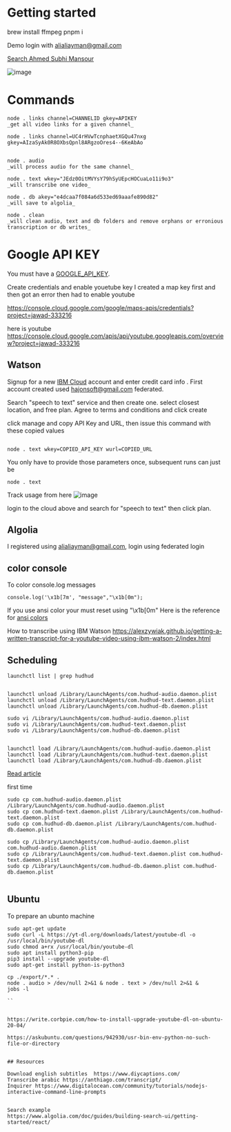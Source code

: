 # Getting started

brew install ffmpeg
pnpm i


Demo login with alialiayman@gmail.com

[Search Ahmed Subhi Mansour](www.algolia.com/interface-demos/ca4f4aab-d3a1-4c61-a74d-c1716724795b)

![image](https://user-images.githubusercontent.com/9623964/144528747-b3f2e257-c24b-47a6-a8c4-1782e739976d.png)


# Commands

```
node . links channel=CHANNELID gkey=APIKEY
_get all video links for a given channel_

node . links channel=UC4rHVwTcnphaetXGQu47nxg gkey=AIzaSyAk0R8OXbsQpnl8ARgzoOres4--6KeAbAo


node . audio
_will process audio for the same channel_

node . text wkey="JEdz0OitMVYsY79hSyUEpcHOCuaLo11i9o3"
_will transcribe one video_

node . db akey="e4dcaa7f084a6d533ed69aaafe890d82"
_will save to algolia_

node . clean
_will clean audio, text and db folders and remove orphans or erronious transcription or db writes_

```

# Google API KEY
You must have a [GOOGLE_API_KEY](https://developers.google.com/maps/documentation/maps-static/get-api-key).

Create credentials and enable youetube key
I created a map key first and then got an error then had to enable youtube

https://console.cloud.google.com/google/maps-apis/credentials?project=jawad-333216

here is youtube
https://console.cloud.google.com/apis/api/youtube.googleapis.com/overview?project=jawad-333216

## Watson

Signup for a new [IBM Cloud](https://www.ibm.com/cloud) account and enter credit card info . First account created used hajonsoft@gmail.com federated. 

Search "speech to text" service and then create one. select closest location, and free plan. Agree to terms and conditions and click create

click manage and copy API Key and URL, then issue this command with these copied values

```

node . text wkey=COPIED_API_KEY wurl=COPIED_URL

```

You only have to provide those parameters once, subsequent runs can just be 

```
node . text
```


Track usage from here 
![image](https://user-images.githubusercontent.com/9623964/144541201-001c0eeb-ab29-4fea-a372-7cb59a217a74.png)

login to the cloud above and search for "speech to text" then click plan.
## Algolia

I registered using alialiayman@gmail.com, login using federated login
## color console

To color console.log messages 

`console.log('\x1b[7m', "message","\x1b[0m");`

If you use ansi color your must reset using "\x1b[0m"
Here is the reference for [ansi colors](https://telepathy.freedesktop.org/doc/telepathy-glib/telepathy-glib-debug-ansi.html#TP-ANSI-RESET:CAPS) 


How to transcribe using IBM Watson
https://alexzywiak.github.io/getting-a-written-transcript-for-a-youtube-video-using-ibm-watson-2/index.html

## Scheduling

```
launchctl list | grep hudhud


launchctl unload /Library/LaunchAgents/com.hudhud-audio.daemon.plist
launchctl unload /Library/LaunchAgents/com.hudhud-text.daemon.plist
launchctl unload /Library/LaunchAgents/com.hudhud-db.daemon.plist

sudo vi /Library/LaunchAgents/com.hudhud-audio.daemon.plist
sudo vi /Library/LaunchAgents/com.hudhud-text.daemon.plist
sudo vi /Library/LaunchAgents/com.hudhud-db.daemon.plist


launchctl load /Library/LaunchAgents/com.hudhud-audio.daemon.plist
launchctl load /Library/LaunchAgents/com.hudhud-text.daemon.plist
launchctl load /Library/LaunchAgents/com.hudhud-db.daemon.plist

```

[Read article](https://betterprogramming.pub/schedule-node-js-scripts-on-your-mac-with-launchd-a7fca82fbf02)


first time

```
sudo cp com.hudhud-audio.daemon.plist /Library/LaunchAgents/com.hudhud-audio.daemon.plist
sudo cp com.hudhud-text.daemon.plist /Library/LaunchAgents/com.hudhud-text.daemon.plist
sudo cp com.hudhud-db.daemon.plist /Library/LaunchAgents/com.hudhud-db.daemon.plist

sudo cp /Library/LaunchAgents/com.hudhud-audio.daemon.plist com.hudhud-audio.daemon.plist 
sudo cp /Library/LaunchAgents/com.hudhud-text.daemon.plist com.hudhud-text.daemon.plist 
sudo cp /Library/LaunchAgents/com.hudhud-db.daemon.plist com.hudhud-db.daemon.plist 


```

## Ubuntu

To prepare an ubunto machine

```
sudo apt-get update
sudo curl -L https://yt-dl.org/downloads/latest/youtube-dl -o /usr/local/bin/youtube-dl
sudo chmod a+rx /usr/local/bin/youtube-dl
sudo apt install python3-pip
pip3 install --upgrade youtube-dl
sudo apt-get install python-is-python3

cp ./export/*.* .
node . audio > /dev/null 2>&1 & node . text > /dev/null 2>&1 &
jobs -l

``


https://write.corbpie.com/how-to-install-upgrade-youtube-dl-on-ubuntu-20-04/

https://askubuntu.com/questions/942930/usr-bin-env-python-no-such-file-or-directory


## Resources

Download english subtitles  https://www.diycaptions.com/
Transcribe arabic https://anthiago.com/transcript/
Inquirer https://www.digitalocean.com/community/tutorials/nodejs-interactive-command-line-prompts


Search example
https://www.algolia.com/doc/guides/building-search-ui/getting-started/react/


